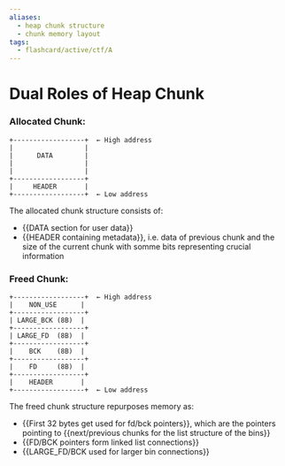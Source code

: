 ```yaml
---
aliases:
  - heap chunk structure
  - chunk memory layout
tags:
  - flashcard/active/ctf/A
---
```


# Dual Roles of Heap Chunk

### Allocated Chunk:
```
+------------------+  ← High address
|                  |
|      DATA        |
|                  |
|                  |
+------------------+
|     HEADER       |
+------------------+  ← Low address
```
The allocated chunk structure consists of:
- {{DATA section for user data}}
- {{HEADER containing metadata}}, i.e. data of previous chunk and the size of the current chunk with somme bits representing crucial information

### Freed Chunk:
```
+------------------+  ← High address
|    NON_USE      |
+------------------+
| LARGE_BCK (8B)  |
+------------------+
| LARGE_FD  (8B)  |
+------------------+
|    BCK    (8B)  |
+------------------+
|    FD     (8B)  |
+------------------+
|    HEADER       |
+------------------+  ← Low address
```
The freed chunk structure repurposes memory as:
- {{First 32 bytes get used for fd/bck pointers}}, which are the pointers pointing to {{next/previous chunks for the list structure of the bins}}
- {{FD/BCK pointers form linked list connections}}
- {{LARGE_FD/BCK used for larger bin connections}}